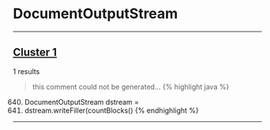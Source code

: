 # DocumentOutputStream

***

## [Cluster 1](./1)
1 results
> this comment could not be generated...
{% highlight java %}
640. DocumentOutputStream dstream =
645. dstream.writeFiller(countBlocks()
{% endhighlight %}

***

